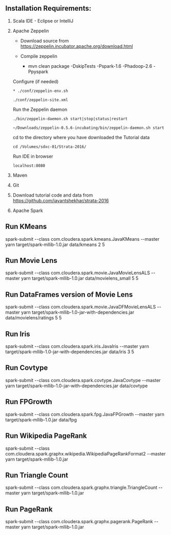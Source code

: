 Installation Requirements:
--------------------------
1.	Scala IDE - Eclipse or IntelliJ
2. 	Apache Zeppelin

   	* Download source from https://zeppelin.incubator.apache.org/download.html
   	
   	* Compile zeppelin
    	
    	* mvn clean package -DskipTests -Pspark-1.6 -Phadoop-2.6 -Ppyspark
   	
   	Configure (if needed)
		
		* ./conf/zeppelin-env.sh
		
		./conf/zeppelin-site.xml
	
	Run the Zeppelin daemon
		
		./bin/zeppelin-daemon.sh start|stop|status|restart
		
		~/Downloads/zeppelin-0.5.6-incubating/bin/zeppelin-daemon.sh start
	
	cd to the directory where you have downloaded the Tutorial data
		
		cd /Volumes/sdxc-01/Strata-2016/
	
	Run IDE in browser
		
		localhost:8080
3. Maven
4. Git 
5. Download tutorial code and data from https://github.com/jayantshekhar/strata-2016
6. Apache Spark

Run KMeans
----------

spark-submit --class com.cloudera.spark.kmeans.JavaKMeans  --master yarn target/spark-mllib-1.0.jar data/kmeans 2 5

Run Movie Lens
--------------

spark-submit --class com.cloudera.spark.movie.JavaMovieLensALS  --master yarn target/spark-mllib-1.0.jar data/movielens_small 5 5

Run DataFrames version of Movie Lens
------------------------------------

spark-submit --class com.cloudera.spark.movie.JavaDFMovieLensALS  --master yarn target/spark-mllib-1.0-jar-with-dependencies.jar data/movielens/ratings 5 5

Run Iris
--------

spark-submit --class com.cloudera.spark.iris.JavaIris  --master yarn target/spark-mllib-1.0-jar-with-dependencies.jar data/iris 3 5

Run Covtype
-----------

spark-submit --class com.cloudera.spark.covtype.JavaCovtype  --master yarn target/spark-mllib-1.0-jar-with-dependencies.jar data/covtype


Run FPGrowth
------------

spark-submit --class com.cloudera.spark.fpg.JavaFPGrowth  --master yarn target/spark-mllib-1.0.jar data/fpg


Run Wikipedia PageRank
----------------------

spark-submit --class com.cloudera.spark.graphx.wikipedia.WikipediaPageRankFormat2  --master yarn target/spark-mllib-1.0.jar


Run Triangle Count
------------------

spark-submit --class com.cloudera.spark.graphx.triangle.TriangleCount  --master yarn target/spark-mllib-1.0.jar


Run PageRank
------------

spark-submit --class com.cloudera.spark.graphx.pagerank.PageRank  --master yarn target/spark-mllib-1.0.jar





